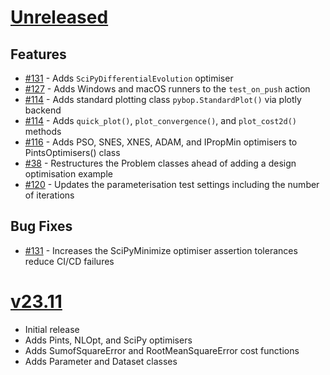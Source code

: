 # [Unreleased](https://github.com/pybop-team/PyBOP)

## Features
- [#131](https://github.com/pybop-team/PyBOP/issues/131) - Adds `SciPyDifferentialEvolution` optimiser
- [#127](https://github.com/pybop-team/PyBOP/issues/127) - Adds Windows and macOS runners to the `test_on_push` action
- [#114](https://github.com/pybop-team/PyBOP/issues/114) - Adds standard plotting class `pybop.StandardPlot()` via plotly backend
- [#114](https://github.com/pybop-team/PyBOP/issues/114) - Adds `quick_plot()`, `plot_convergence()`, and `plot_cost2d()` methods
- [#116](https://github.com/pybop-team/PyBOP/issues/116) - Adds PSO, SNES, XNES, ADAM, and IPropMin optimisers to PintsOptimisers() class
- [#38](https://github.com/pybop-team/PyBOP/issues/38) - Restructures the Problem classes ahead of adding a design optimisation example
- [#120](https://github.com/pybop-team/PyBOP/issues/120) - Updates the parameterisation test settings including the number of iterations

## Bug Fixes
- [#131](https://github.com/pybop-team/PyBOP/issues/131) - Increases the SciPyMinimize optimiser assertion tolerances reduce CI/CD failures

# [v23.11](https://github.com/pybop-team/PyBOP/releases/tag/v23.11)
- Initial release
- Adds Pints, NLOpt, and SciPy optimisers
- Adds SumofSquareError and RootMeanSquareError cost functions
- Adds Parameter and Dataset classes
